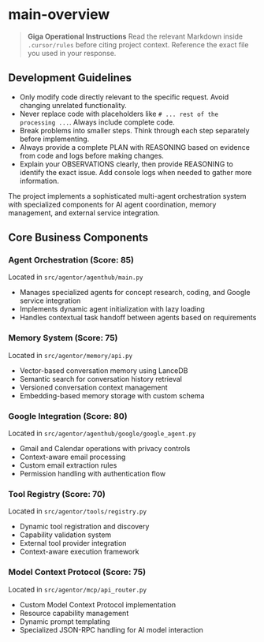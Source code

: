 # main-overview

> **Giga Operational Instructions**
> Read the relevant Markdown inside `.cursor/rules` before citing project context. Reference the exact file you used in your response.

## Development Guidelines

- Only modify code directly relevant to the specific request. Avoid changing unrelated functionality.
- Never replace code with placeholders like `# ... rest of the processing ...`. Always include complete code.
- Break problems into smaller steps. Think through each step separately before implementing.
- Always provide a complete PLAN with REASONING based on evidence from code and logs before making changes.
- Explain your OBSERVATIONS clearly, then provide REASONING to identify the exact issue. Add console logs when needed to gather more information.

The project implements a sophisticated multi-agent orchestration system with specialized components for AI agent coordination, memory management, and external service integration.

## Core Business Components

### Agent Orchestration (Score: 85)

Located in `src/agentor/agenthub/main.py`

- Manages specialized agents for concept research, coding, and Google service integration
- Implements dynamic agent initialization with lazy loading
- Handles contextual task handoff between agents based on requirements

### Memory System (Score: 75)

Located in `src/agentor/memory/api.py`

- Vector-based conversation memory using LanceDB
- Semantic search for conversation history retrieval
- Versioned conversation context management
- Embedding-based memory storage with custom schema

### Google Integration (Score: 80)

Located in `src/agentor/agenthub/google/google_agent.py`

- Gmail and Calendar operations with privacy controls
- Context-aware email processing
- Custom email extraction rules
- Permission handling with authentication flow

### Tool Registry (Score: 70)

Located in `src/agentor/tools/registry.py`

- Dynamic tool registration and discovery
- Capability validation system
- External tool provider integration
- Context-aware execution framework

### Model Context Protocol (Score: 75)

Located in `src/agentor/mcp/api_router.py`

- Custom Model Context Protocol implementation
- Resource capability management
- Dynamic prompt templating
- Specialized JSON-RPC handling for AI model interaction
